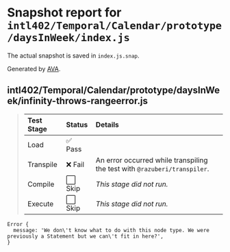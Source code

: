 # Snapshot report for `intl402/Temporal/Calendar/prototype/daysInWeek/index.js`

The actual snapshot is saved in `index.js.snap`.

Generated by [AVA](https://avajs.dev).

## intl402/Temporal/Calendar/prototype/daysInWeek/infinity-throws-rangeerror.js

> | Test Stage | Status | Details |
> | :-- | :-- | :-- |
> | Load | ✅ Pass |  |
> | Transpile | ❌ Fail | An error occurred while transpiling the test with `@razuberi/transpiler`. |
> | Compile | ⬜ Skip | *This stage did not run.* |
> | Execute | ⬜ Skip | *This stage did not run.* |

    Error {
      message: 'We don\'t know what to do with this node type. We were previously a Statement but we can\'t fit in here?',
    }
